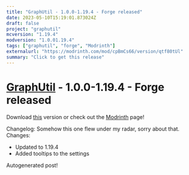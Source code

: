```yaml
---
title: "GraphUtil - 1.0.0-1.19.4 - Forge released"
date: 2023-05-10T15:19:01.873024Z
draft: false
project: "graphutil"
mcversion: "1.19.4"
modversion: "1.0.01.19.4"
tags: ["graphutil", "forge", "Modrinth"]
externalurl: "https://modrinth.com/mod/cpBmCs66/version/qtf80tUl"
summary: "Click to get this release"
---
```

# [GraphUtil](/project/graphutil) - 1.0.0-1.19.4 - Forge released
Download [this](https://modrinth.com/mod/cpBmCs66/version/qtf80tUl) version or check out the [Modrinth](https://modrinth.com/mod/cpBmCs66) page!

Changelog: Somehow this one flew under my radar, sorry about that.
Changes:
- Updated to 1.19.4
- Added tooltips to the settings

Autogenerated post!
